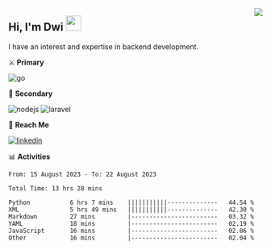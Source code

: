 [<img src="https://komarev.com/ghpvc/?username=masred&color=green&style=flat-square&label=Profile+Views" align="right">](github.com/masred)

## Hi, I'm Dwi <img src="https://raw.githubusercontent.com/MartinHeinz/MartinHeinz/master/wave.gif" width="30px">

I have an interest and expertise in backend development.

⚔️ **Primary**

![go](https://img.shields.io/badge/---?logo=go&label=Golang&style=social)

🔪 **Secondary**

![nodejs](https://img.shields.io/badge/---?logo=node.js&label=Node.js&style=social&logoColor=green)
![laravel](https://img.shields.io/badge/---?logo=laravel&label=Laravel&style=social)

🔗 **Reach Me**

[![linkedin](https://img.shields.io/badge/---?logo=linkedin&label=LinkedIn&style=social)](https://linkedin.com/in/dwifitriyanto)

📊 **Activities**

<!--START_SECTION:waka-->

```all_time
From: 15 August 2023 - To: 22 August 2023

Total Time: 13 hrs 28 mins

Python           6 hrs 7 mins    |||||||||||--------------   44.54 %
XML              5 hrs 49 mins   |||||||||||--------------   42.30 %
Markdown         27 mins         |------------------------   03.32 %
YAML             18 mins         |------------------------   02.19 %
JavaScript       16 mins         |------------------------   02.06 %
Other            16 mins         |------------------------   02.04 %
```

<!--END_SECTION:waka-->
